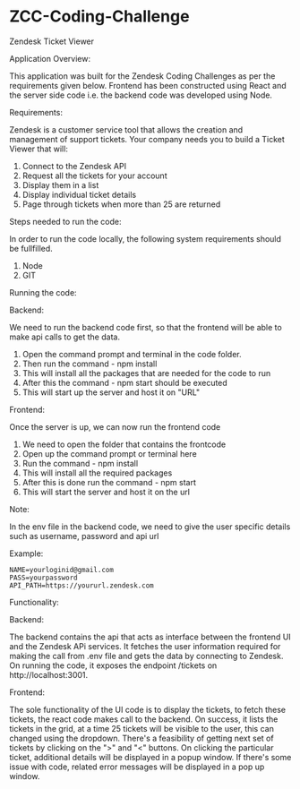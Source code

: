 # ZCC-Coding-Challenge

Zendesk Ticket Viewer

Application Overview:

This application was built for the Zendesk Coding Challenges as per the requirements given below.
Frontend has been constructed using React and the server side code i.e. the backend code was developed using Node.

Requirements:

Zendesk is a customer service tool that allows the creation and management of support tickets.
Your company needs you to build a Ticket Viewer that will:

1. Connect to the Zendesk API
2. Request all the tickets for your account
3. Display them in a list
4. Display individual ticket details
5. Page through tickets when more than 25 are returned

Steps needed to run the code:

In order to run the code locally, the following system requirements should be fullfilled.

1. Node
2. GIT

Running the code:

Backend:

We need to run the backend code first, so that the frontend will be able to make api calls to get the data.

1. Open the command prompt and terminal in the code folder.
2. Then run the command - npm install
3. This will install all the packages that are needed for the code to run
4. After this the command - npm start should be executed
5. This will start up the server and host it on "URL"

Frontend:

Once the server is up, we can now run the frontend code

1. We need to open the folder that contains the frontcode
2. Open up the command prompt or terminal here
3. Run the command - npm install
4. This will install all the required packages
5. After this is done run the command - npm start
6. This will start the server and host it on the url

Note:

In the env file in the backend code, we need to give the user specific details such as username, password and api url

Example:

    NAME=yourloginid@gmail.com
    PASS=yourpassword
    API_PATH=https://yoururl.zendesk.com

Functionality:

Backend:

The backend contains the api that acts as interface between the frontend UI and the Zendesk APi services.
It fetches the user information required for making the call from .env file and gets the data by connecting to Zendesk.
On running the code, it exposes the endpoint /tickets on http://localhost:3001.

Frontend:

The sole functionality of the UI code is to display the tickets, to fetch these tickets, the react code makes call to the backend.
On success, it lists the tickets in the grid, at a time 25 tickets will be visible to the user, this can changed using the dropdown.
There's a feasibility of getting next set of tickets by clicking on the ">" and "<" buttons.
On clicking the particular ticket, additional details will be displayed in a popup window.
If there's some issue with code, related error messages will be displayed in a pop up window.
